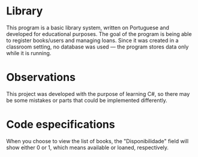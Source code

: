 # Library
This program is a basic library system, written on Portuguese and developed for educational purposes. The goal of the program is being able to register books/users and managing loans. Since it was created in a classroom setting, no database was used — the program stores data only while it is running.

# Observations
This project was developed with the purpose of learning C#, so there may be some mistakes or parts that could be implemented differently.

# Code especifications 
When you choose to view the list of books, the "Disponibilidade" field will show either 0 or 1, which means available or loaned, respectively.
